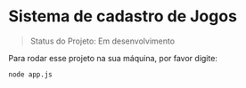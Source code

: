 <h1>Sistema de cadastro de Jogos</h1>

> Status do Projeto: Em desenvolvimento

Para rodar esse projeto na sua máquina, por favor digite:

```
node app.js
```
